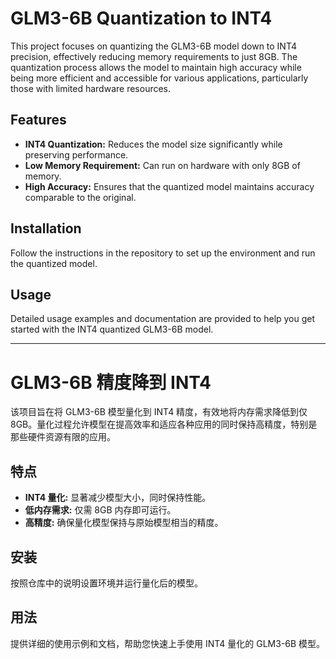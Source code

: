 # GLM3-6B Quantization to INT4

This project focuses on quantizing the GLM3-6B model down to INT4 precision, effectively reducing memory requirements to just 8GB. The quantization process allows the model to maintain high accuracy while being more efficient and accessible for various applications, particularly those with limited hardware resources.

## Features
- **INT4 Quantization:** Reduces the model size significantly while preserving performance.
- **Low Memory Requirement:** Can run on hardware with only 8GB of memory.
- **High Accuracy:** Ensures that the quantized model maintains accuracy comparable to the original.

## Installation
Follow the instructions in the repository to set up the environment and run the quantized model.

## Usage
Detailed usage examples and documentation are provided to help you get started with the INT4 quantized GLM3-6B model.

---

# GLM3-6B 精度降到 INT4

该项目旨在将 GLM3-6B 模型量化到 INT4 精度，有效地将内存需求降低到仅 8GB。量化过程允许模型在提高效率和适应各种应用的同时保持高精度，特别是那些硬件资源有限的应用。

## 特点
- **INT4 量化:** 显著减少模型大小，同时保持性能。
- **低内存需求:** 仅需 8GB 内存即可运行。
- **高精度:** 确保量化模型保持与原始模型相当的精度。

## 安装
按照仓库中的说明设置环境并运行量化后的模型。

## 用法
提供详细的使用示例和文档，帮助您快速上手使用 INT4 量化的 GLM3-6B 模型。
